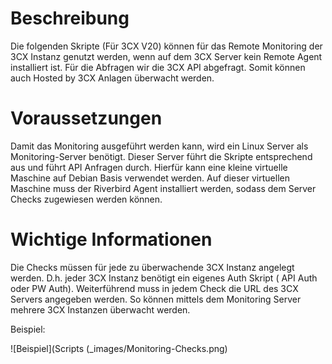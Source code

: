 # Beschreibung

Die folgenden Skripte (Für 3CX V20) können für das Remote Monitoring der 3CX Instanz genutzt werden, wenn auf dem 3CX Server kein Remote Agent installiert ist. Für die Abfragen wir die 3CX API abgefragt. Somit können auch Hosted by 3CX Anlagen überwacht werden. 

# Voraussetzungen

Damit das Monitoring ausgeführt werden kann, wird ein Linux Server als Monitoring-Server benötigt. Dieser Server führt die Skripte entsprechend aus und führt API Anfragen durch. Hierfür kann eine kleine virtuelle Maschine auf Debian Basis verwendet werden. Auf dieser virtuellen Maschine muss der Riverbird Agent installiert werden, sodass dem Server Checks zugewiesen werden können. 

# Wichtige Informationen 

Die Checks müssen für jede zu überwachende 3CX Instanz angelegt werden. D.h. jeder 3CX Instanz benötigt ein eigenes Auth Skript ( API Auth oder PW Auth). Weiterführend muss in jedem Check die URL des 3CX Servers angegeben werden. So können mittels dem Monitoring Server mehrere 3CX Instanzen überwacht werden. 

Beispiel: 

![Beispiel](Scripts (_images/Monitoring-Checks.png)

